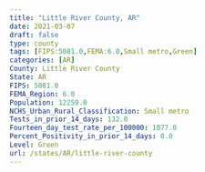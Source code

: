 ```yaml
---
title: "Little River County, AR"
date: 2021-03-07
draft: false
type: county
tags: [FIPS:5081.0,FEMA:6.0,Small metro,Green]
categories: [AR]
County: Little River County
State: AR
FIPS: 5081.0
FEMA_Region: 6.0
Population: 12259.0
NCHS_Urban_Rural_Classification: Small metro
Tests_in_prior_14_days: 132.0
Fourteen_day_test_rate_per_100000: 1077.0
Percent_Positivity_in_prior_14_days: 0.0
Level: Green
url: /states/AR/little-river-county
---
```



